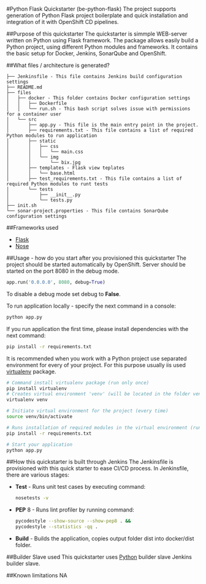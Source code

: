 #Python Flask Quickstarter (be-python-flask) 
The project supports generation of Python Flask project boilerplate and quick 
installation and integration of it with OpenShift CD pipelines.

##Purpose of this quickstarter
The quickstarter is simmple WEB-server written on Python using Flask framework.
The package allows easily build a Python project, using different Python modules
and frameworks.
It contains the basic setup for Docker, Jenkins, SonarQube and OpenShift.

##What files / architecture is generated?
    
    ├── Jenkinsfile - This file contains Jenkins build configuration settings
    ├── README.md
    ├── files
    │   ├── docker - This folder contains Docker configuration settings
    │   │   ├── Dockerfile
    │   │   └── run.sh - This bash script solves issue with permissions for a container user
    │   └── src
    │       ├── app.py - This file is the main entry point in the project. 
    │       ├── requirements.txt - This file contains a list of required Python modules to run application
    │       ├── static
    │       │   ├── css
    │       │   │   └── main.css
    │       │   └── img
    │       │       └── bix.jpg
    │       ├── templates - Flask view teplates
    │       │   └── base.html
    │       ├── test_requirements.txt - This file contains a list of required Python modules to runt tests
    │       └── tests
    │           ├── __init__.py
    │           └── tests.py
    ├── init.sh 
    └── sonar-project.properties - This file contains SonarQube configuration settings
    
##Frameworks used
- [Flask](http://flask.pocoo.org/)
- [Nose](https://nose.readthedocs.io/en/latest/)

##Usage - how do you start after you provisioned this quickstarter
The project should be started automatically by OpenShift. Server should be started
on the port 8080 in the debug mode.
```python
app.run('0.0.0.0', 8080, debug=True)
```
To disable a debug mode set debug to **False**.

To run application locally - specify the next command in a console:
```bash
python app.py
```
If you run application the first time, please install dependencies with the next
command:
```bash
pip install -r requirements.txt
```
It is recommended when you work with a Python project use separated environment 
for every of your project. For this purpose usually iis used 
[virtualenv](https://virtualenv.pypa.io/en/latest/) package.

```bash
# Command install virtualenv package (run only once)
pip install virtualenv
# Creates virtual environment 'venv' (will be located in the folder venv) (run only once)
virtualenv venv

# Initiate virtual environment for the project (every time)
source venv/bin/activate

# Runs installation of required modules in the virtual environment (run only once)
pip install -r requirements.txt

# Start your application
python app.py
```

##How this quickstarter is built through Jenkins
The Jenkinsfile is provisioned with this quick starter to ease CI/CD process. In Jenkinsfile, there are various stages:


- **Test** - Runs unit test cases by executing command:
    ```bash
    nosetests -v
    ```
- **PEP** 8 - Runs lint profiler by running command:
    ```bash
    pycodestyle --show-source --show-pep8 . &&
    pycodestyle --statistics -qq .
    ```
- **Build** - Builds the application, copies output folder dist into docker/dist folder.

##Builder Slave used
This quickstarter uses [Python](https://github.com/opendevstack/ods-project-quickstarters/tree/master/jenkins-slaves/python) builder slave Jenkins builder slave.

##Known limitations
NA